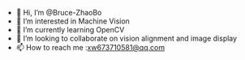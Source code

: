 - 👋 Hi, I’m @Bruce-ZhaoBo
- 👀 I’m interested in Machine Vision
- 🌱 I’m currently learning OpenCV
- 💞️ I’m looking to collaborate on vision alignment and image display
- 📫 How to reach me :xw673710581@qq.com


